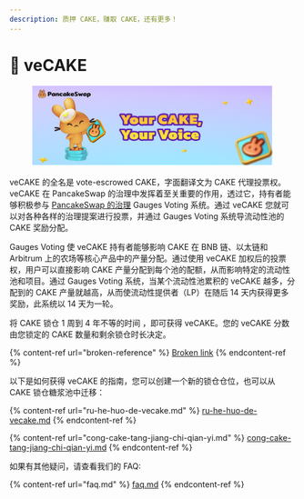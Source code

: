 ```yaml
---
description: 质押 CAKE，赚取 CAKE，还有更多！
---
```


# 🔷 veCAKE

<figure><img src="../../.gitbook/assets/image.png" alt=""><figcaption></figcaption></figure>

veCAKE 的全名是 vote-escrowed CAKE，字面翻译文为 CAKE 代理投票权。\
veCAKE 在 PancakeSwap 的治理中发挥着至关重要的作用，透过它，持有者能够积极参与 [PancakeSwap 的治理](https://pancakeswap.finance/voting) Gauges Voting 系统。通过 veCAKE 您就可以对各种各样的治理提案进行投票，并通过 Gauges Voting 系统导流动性池的 CAKE 奖励分配。&#x20;

Gauges Voting 使 veCAKE 持有者能够影响 CAKE 在 BNB 链、以太链和 Arbitrum 上的农场等核心产品中的产量分配。通过使用 veCAKE 加权后的投票权，用户可以直接影响 CAKE 产量分配到每个池的配额，从而影响特定的流动性池和项目。通过 Gauges Voting 系统，当某个流动性池累积的 veCAKE 越多，分配到的 CAKE 产量就越高，从而使流动性提供者（LP）在随后 14 天内获得更多奖励，此系统以 14 天为一轮。&#x20;

将 CAKE 锁仓 1 周到 4 年不等的时间 ，即可获得 veCAKE。您的 veCAKE 分数由您锁定的 CAKE 数量和剩余锁仓时长决定。

{% content-ref url="broken-reference" %}
[Broken link](broken-reference)
{% endcontent-ref %}

以下是如何获得 veCAKE 的指南，您可以创建一个新的锁仓仓位，也可以从 CAKE 锁仓糖浆池中迁移：

{% content-ref url="ru-he-huo-de-vecake.md" %}
[ru-he-huo-de-vecake.md](ru-he-huo-de-vecake.md)
{% endcontent-ref %}

{% content-ref url="cong-cake-tang-jiang-chi-qian-yi.md" %}
[cong-cake-tang-jiang-chi-qian-yi.md](cong-cake-tang-jiang-chi-qian-yi.md)
{% endcontent-ref %}

如果有其他疑问，请查看我们的 FAQ:

{% content-ref url="faq.md" %}
[faq.md](faq.md)
{% endcontent-ref %}
